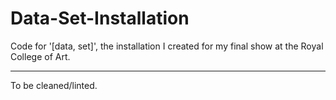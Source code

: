 # Data-Set-Installation
Code for '[data, set]', the installation I created for my final show at the Royal College of Art.

---
To be cleaned/linted.
